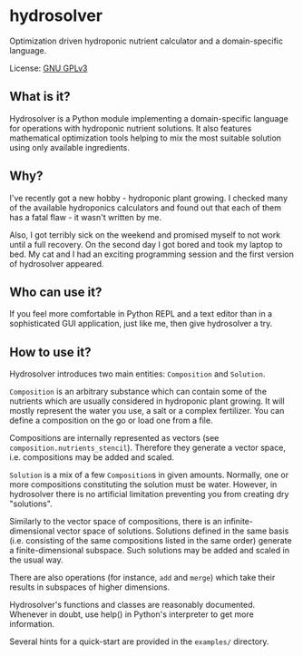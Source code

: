 hydrosolver
===========

Optimization driven hydroponic nutrient calculator and a domain-specific language.

License: [GNU GPLv3](https://www.gnu.org/licenses/gpl-3.0.en.html)


## What is it?

Hydrosolver is a Python module implementing a domain-specific language for operations with hydroponic nutrient solutions.
It also features mathematical optimization tools helping to mix the most suitable solution using only available ingredients.


## Why?

I've recently got a new hobby - hydroponic plant growing. I checked many of the available hydroponics calculators and found out that each of them has a fatal flaw - it wasn't written by me.

Also, I got terribly sick on the weekend and promised myself to not work until a full recovery. On the second day I got bored and took my laptop to bed. My cat and I had an exciting programming session and the first version of hydrosolver appeared.


## Who can use it?

If you feel more comfortable in Python REPL and a text editor than in a sophisticated GUI application, just like me, then give hydrosolver a try.


## How to use it?

Hydrosolver introduces two main entities: `Composition` and `Solution`. 

`Composition` is an arbitrary substance which can contain some of the nutrients which are usually considered in hydroponic plant growing.
It will mostly represent the water you use, a salt or a complex fertilizer.
You can define a composition on the go or load one from a file.

Compositions are internally represented as vectors (see `composition.nutrients_stencil`). Therefore they generate a vector space, i.e. compositions may be added and scaled.

`Solution` is a mix of a few `Composition`s in given amounts.
Normally, one or more compositions constituting the solution must be water.
However, in hydrosolver there is no artificial limitation preventing you from creating dry "solutions".

Similarly to the vector space of compositions, there is an infinite-dimensional vector space of solutions.
Solutions defined in the same basis (i.e. consisting of the same compositions listed in the same order) generate a finite-dimensional subspace.
Such solutions may be added and scaled in the usual way.

There are also operations (for instance, `add` and `merge`) which take their results in subspaces of higher dimensions.

Hydrosolver's functions and classes are reasonably documented.
Whenever in doubt, use help() in Python's interpreter to get more information.

Several hints for a quick-start are provided in the `examples/` directory.
